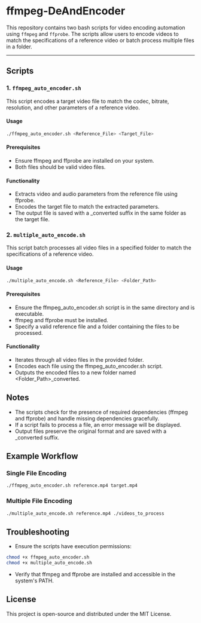 # ffmpeg-DeAndEncoder

This repository contains two bash scripts for video encoding automation using `ffmpeg` and `ffprobe`. The scripts allow users to encode videos to match the specifications of a reference video or batch process multiple files in a folder.

---

## Scripts

### 1. `ffmpeg_auto_encoder.sh`

This script encodes a target video file to match the codec, bitrate, resolution, and other parameters of a reference video.

#### **Usage**
```bash
./ffmpeg_auto_encoder.sh <Reference_File> <Target_File>
```

#### Prerequisites
- Ensure ffmpeg and ffprobe are installed on your system.
- Both files should be valid video files.
#### Functionality
- Extracts video and audio parameters from the reference file using ffprobe.
- Encodes the target file to match the extracted parameters.
- The output file is saved with a _converted suffix in the same folder as the target file.

### 2. `multiple_auto_encode.sh`
This script batch processes all video files in a specified folder to match the specifications of a reference video.

#### **Usage**
```bash
./multiple_auto_encode.sh <Reference_File> <Folder_Path>
```

#### Prerequisites
- Ensure the ffmpeg_auto_encoder.sh script is in the same directory and is executable.
- ffmpeg and ffprobe must be installed.
- Specify a valid reference file and a folder containing the files to be processed.
#### Functionality
- Iterates through all video files in the provided folder.
- Encodes each file using the ffmpeg_auto_encoder.sh script.
- Outputs the encoded files to a new folder named <Folder_Path>_converted.

## Notes
- The scripts check for the presence of required dependencies (ffmpeg and ffprobe) and handle missing dependencies gracefully.
- If a script fails to process a file, an error message will be displayed.
- Output files preserve the original format and are saved with a _converted suffix.

## Example Workflow
### Single File Encoding
```bash
./ffmpeg_auto_encoder.sh reference.mp4 target.mp4
```
### Multiple File Encoding
```bash
./multiple_auto_encode.sh reference.mp4 ./videos_to_process
```

## Troubleshooting
- Ensure the scripts have execution permissions:
```bash
chmod +x ffmpeg_auto_encoder.sh
chmod +x multiple_auto_encode.sh
```
- Verify that ffmpeg and ffprobe are installed and accessible in the system's PATH.

## License
This project is open-source and distributed under the MIT License.